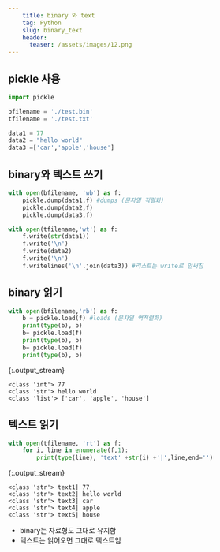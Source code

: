 ```yaml
---
    title: binary 와 text
    tag: Python
    slug: binary_text
    header:
      teaser: /assets/images/12.png
---
```


## pickle 사용


  <div class="input_area" markdown="1">

```python
import pickle

bfilename = './test.bin'
tfilename = './test.txt'

data1 = 77
data2 = "hello world"
data3 =['car','apple','house']
```

  </div>

## binary와 텍스트 쓰기


  <div class="input_area" markdown="1">

```python
with open(bfilename, 'wb') as f:
    pickle.dump(data1,f) #dumps (문자열 직렬화)
    pickle.dump(data2,f)
    pickle.dump(data3,f)

with open(tfilename,'wt') as f:
    f.write(str(data1))
    f.write('\n')
    f.write(data2)
    f.write('\n')
    f.writelines('\n'.join(data3)) #리스트는 write로 안써짐
```

  </div>

## binary 읽기


  <div class="input_area" markdown="1">

```python
with open(bfilename,'rb') as f:
    b = pickle.load(f) #loads (문자열 역직렬화)
    print(type(b), b)
    b= pickle.load(f)
    print(type(b), b)
    b= pickle.load(f)
    print(type(b), b)
```

  </div>

  {:.output_stream}
  ```
  <class 'int'> 77
<class 'str'> hello world
<class 'list'> ['car', 'apple', 'house']

  ```

## 텍스트 읽기


  <div class="input_area" markdown="1">

```python
with open(tfilename, 'rt') as f:
    for i, line in enumerate(f,1):
        print(type(line), 'text' +str(i) +'|',line,end='')
```

  </div>

  {:.output_stream}
  ```
  <class 'str'> text1| 77
<class 'str'> text2| hello world
<class 'str'> text3| car
<class 'str'> text4| apple
<class 'str'> text5| house
  ```

- binary는 자료형도 그대로 유지함
- 텍스트는 읽어오면 그대로 텍스트임
